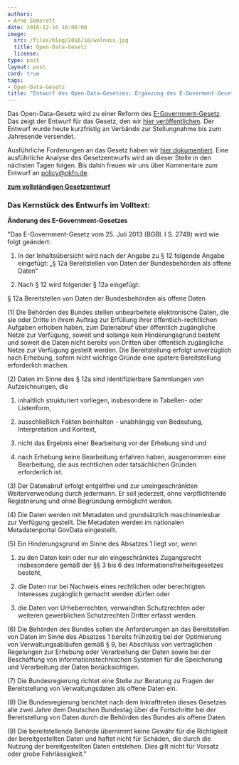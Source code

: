 ```yaml
---
authors:
- Arne Semsrott
date: 2016-12-16 16:00:00
image:
  src: /files/blog/2016/10/walnuss.jpg
  title: Open-Data-Gesetz
  license:
type: post
layout: post
card: true
tags:
- Open-Data-Gesetz
title: "Entwurf des Open-Data-Gesetzes: Ergänzung des E-Goverment-Gesetzes geplant"
---
```


Das Open-Data-Gesetz wird zu einer Reform des [E-Government-Gesetz](https://www.gesetze-im-internet.de/egovg/__12.html). Das zeigt der Entwurf für das Gesetz, den wir [hier veröffentlichen](https://github.com/okfde/okfn.de/raw/master/files/blog/2016/12/egov12a.pdf). Der Entwurf wurde heute kurzfristig an Verbände zur Stellungnahme bis zum Jahresende versendet.

Ausführliche Forderungen an das Gesetz haben wir [hier dokumentiert](https://okfn.de/blog/2016/10/opendata-gesetz/). Eine ausführliche Analyse des Gesetzentwurfs wird an dieser Stelle in den nächsten Tagen folgen. Bis dahin freuen wir uns über Kommentare zum Entwurf an policy@okfn.de.

**[zum vollständigen Gesetzentwurf](https://github.com/okfde/okfn.de/raw/master/files/blog/2016/12/egov12a.pdf)**


<h3>Das Kernstück des Entwurfs im Volltext:</h3>

**Änderung des E-Government-Gesetzes**

"Das E-Government-Gesetz vom 25. Juli 2013 (BGBl. I S. 2749) wird wie folgt geändert:

1. In der Inhaltsübersicht wird nach der Angabe zu § 12 folgende Angabe eingefügt:
„§ 12a Bereitstellen von Daten der Bundesbehörden als offene Daten“

2. Nach § 12 wird folgender § 12a eingefügt:

§ 12a Bereitstellen von Daten der Bundesbehörden als offene Daten

(1) Die Behörden des Bundes stellen unbearbeitete elektronische Daten, die sie oder Dritte in ihrem Auftrag zur Erfüllung ihrer öffentlich-rechtlichen Aufgaben erhoben haben, zum Datenabruf über öffentlich zugängliche Netze zur Verfügung, soweit und solange kein Hinderungsgrund besteht und soweit die Daten nicht bereits von Dritten über öffentlich zugängliche Netze zur Verfügung gestellt werden. Die Bereitstellung erfolgt unverzüglich nach Erhebung, sofern nicht wichtige Gründe eine spätere Bereitstellung erforderlich machen. 

(2) Daten im Sinne des § 12a sind identifizierbare Sammlungen von Aufzeichnungen, die

1. inhaltlich strukturiert vorliegen, insbesondere in Tabellen- oder Listenform,

2. ausschließlich Fakten beinhalten - unabhängig von Bedeutung, Interpretation und Kontext,

3. nicht das Ergebnis einer Bearbeitung vor der Erhebung sind und

4. nach Erhebung keine Bearbeitung erfahren haben, ausgenommen eine Bearbeitung, die aus rechtlichen oder tatsächlichen Gründen erforderlich ist.

(3) Der Datenabruf erfolgt entgeltfrei und zur uneingeschränkten Weiterverwendung durch jedermann. Er soll jederzeit, ohne verpflichtende Registrierung und ohne Begründung ermöglicht werden.

(4) Die Daten werden mit Metadaten und grundsätzlich maschinenlesbar zur Verfügung gestellt. Die Metadaten werden im nationalen Metadatenportal GovData eingestellt.

(5) Ein Hinderungsgrund im Sinne des Absatzes 1 liegt vor, wenn

1. zu den Daten kein oder nur ein eingeschränktes Zugangsrecht insbesondere gemäß der §§ 3 bis 6 des Informationsfreiheitsgesetzes besteht,

2. die Daten nur bei Nachweis eines rechtlichen oder berechtigten Interesses zugänglich gemacht werden dürfen oder

3. die Daten von Urheberrechten, verwandten Schutzrechten oder weiteren gewerblichen Schutzrechten Dritter erfasst werden.

(6) Die Behörden des Bundes sollen die Anforderungen an das Bereitstellen von Daten im Sinne des Absatzes 1 bereits frühzeitig bei der Optimierung von Verwaltungsabläufen gemäß § 9, bei Abschluss von vertraglichen Regelungen zur Erhebung oder Verarbeitung der Daten sowie bei der Beschaffung von informationstechnischen Systemen für die Speicherung und Verarbeitung der Daten berücksichtigen.

(7) Die Bundesregierung richtet eine Stelle zur Beratung zu Fragen der Bereitstellung von Verwaltungsdaten als offene Daten ein.

(8) Die Bundesregierung berichtet nach dem Inkrafttreten dieses Gesetzes alle zwei Jahre dem Deutschen Bundestag über die Fortschritte bei der Bereitstellung von Daten durch die Behörden des Bundes als offene Daten.

(9) Die bereitstellende Behörde übernimmt keine Gewähr für die Richtigkeit der bereitgestellten Daten und haftet nicht für Schäden, die durch die Nutzung der
bereitgestellten Daten entstehen. Dies gilt nicht für Vorsatz oder grobe Fahrlässigkeit."
